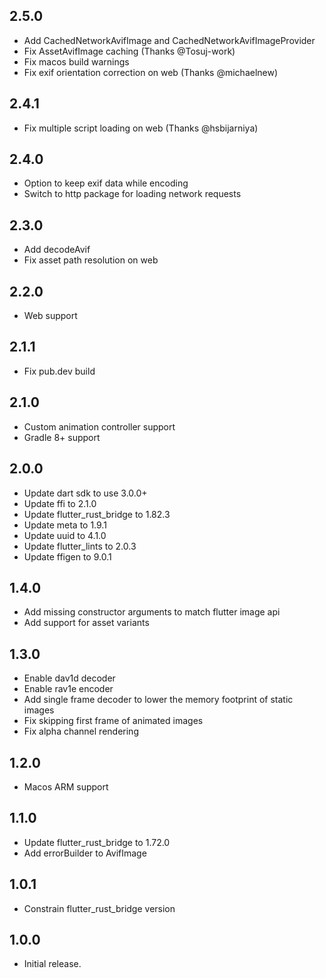 ## 2.5.0

* Add CachedNetworkAvifImage and CachedNetworkAvifImageProvider
* Fix AssetAvifImage caching (Thanks @Tosuj-work)
* Fix macos build warnings
* Fix exif orientation correction on web (Thanks @michaelnew)

## 2.4.1

* Fix multiple script loading on web (Thanks @hsbijarniya)

## 2.4.0

* Option to keep exif data while encoding
* Switch to http package for loading network requests

## 2.3.0

* Add decodeAvif
* Fix asset path resolution on web

## 2.2.0

* Web support

## 2.1.1

* Fix pub.dev build

## 2.1.0

* Custom animation controller support
* Gradle 8+ support

## 2.0.0

* Update dart sdk to use 3.0.0+
* Update ffi to 2.1.0
* Update flutter_rust_bridge to 1.82.3
* Update meta to 1.9.1
* Update uuid to 4.1.0
* Update flutter_lints to 2.0.3
* Update ffigen to 9.0.1

## 1.4.0

* Add missing constructor arguments to match flutter image api
* Add support for asset variants

## 1.3.0

* Enable dav1d decoder
* Enable rav1e encoder
* Add single frame decoder to lower the memory footprint of static images
* Fix skipping first frame of animated images
* Fix alpha channel rendering

## 1.2.0

* Macos ARM support

## 1.1.0

* Update flutter_rust_bridge to 1.72.0
* Add errorBuilder to AvifImage

## 1.0.1

* Constrain flutter_rust_bridge version

## 1.0.0

* Initial release.
